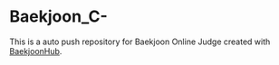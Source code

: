# Baekjoon_C-
This is a auto push repository for Baekjoon Online Judge created with [BaekjoonHub](https://github.com/BaekjoonHub/BaekjoonHub).

